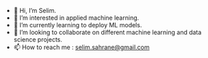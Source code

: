 - 👋 Hi, I’m Selim.
- 👀 I’m interested in applied machine learning. 
- 🌱 I’m currently learning to deploy ML models.
- 💞️ I’m looking to collaborate on different machine learning and data science projects. 
- 📫 How to reach me : selim.sahrane@gmail.com

<!---
Selim321/Selim321 is a ✨ special ✨ repository because its `README.md` (this file) appears on your GitHub profile.
You can click the Preview link to take a look at your changes.
--->
